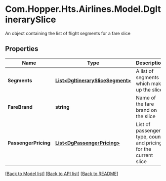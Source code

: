 # Com.Hopper.Hts.Airlines.Model.DgItinerarySlice
An object containing the list of flight segments for a fare slice

## Properties

Name | Type | Description | Notes
------------ | ------------- | ------------- | -------------
**Segments** | [**List&lt;DgItinerarySliceSegment&gt;**](DgItinerarySliceSegment.md) | A list of segments which make up the slice | 
**FareBrand** | **string** | Name of the fare brand on the slice | [optional] 
**PassengerPricing** | [**List&lt;DgPassengerPricing&gt;**](DgPassengerPricing.md) | List of passengers type, count and pricing for the current slice | [optional] 

[[Back to Model list]](../../README.md#documentation-for-models) [[Back to API list]](../../README.md#documentation-for-api-endpoints) [[Back to README]](../../README.md)

